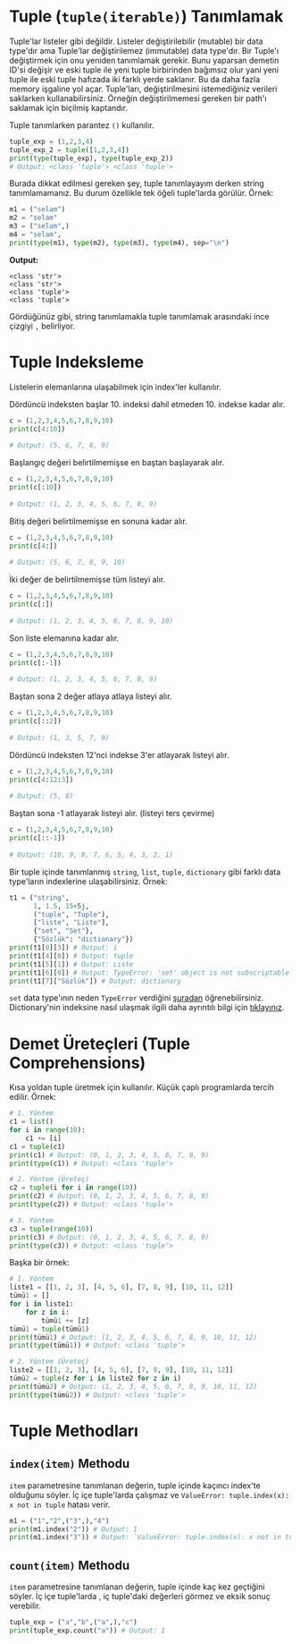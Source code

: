 ﻿# Tuple (`tuple(iterable)`) Tanımlamak
Tuple'lar listeler gibi değildir. Listeler değiştirilebilir (mutable) bir data type'dır ama Tuple'lar değiştirilemez (immutable) data type'dır. Bir Tuple'ı değiştirmek için onu yeniden tanımlamak gerekir. Bunu yaparsan demetin ID'si değişir ve eski tuple ile yeni tuple birbirinden bağımsız olur yani yeni tuple ile eski tuple hafızada iki farklı yerde saklanır. Bu da daha fazla memory işgaline yol açar. Tuple'ları, değiştirilmesini istemediğiniz verileri saklarken kullanabilirsiniz. Örneğin değiştirilmemesi gereken bir path'ı saklamak için biçilmiş kaptandır.

Tuple tanımlarken parantez `()` kullanılır.
```py
tuple_exp = (1,2,3,4)
tuple_exp_2 = tuple([1,2,3,4]) 
print(type(tuple_exp), type(tuple_exp_2))
# Output: <class 'tuple'> <class 'tuple'>
```
Burada dikkat edilmesi gereken şey, tuple tanımlayayım derken string tanımlamamanız. Bu durum özellikle tek öğeli tuple'larda görülür. Örnek:
```py
m1 = ("selam")
m2 = "selam"
m3 = ("selam",)
m4 = "selam",
print(type(m1), type(m2), type(m3), type(m4), sep="\n")
```
**Output:**
```
<class 'str'>
<class 'str'>
<class 'tuple'>
<class 'tuple'>
```
Gördüğünüz gibi, string tanımlamakla tuple tanımlamak arasındaki ince çizgiyi `,` belirliyor.

# Tuple Indeksleme
Listelerin elemanlarına ulaşabilmek için index'ler kullanılır.

Dördüncü indeksten başlar 10. indeksi dahil etmeden 10. indekse kadar alır.
```py
c = (1,2,3,4,5,6,7,8,9,10)
print(c[4:10])
  
# Output: (5, 6, 7, 8, 9)
```
Başlangıç değeri belirtilmemişse en baştan başlayarak alır.
```py
c = (1,2,3,4,5,6,7,8,9,10)
print(c[:10])
  
# Output: (1, 2, 3, 4, 5, 6, 7, 8, 9)
```
Bitiş değeri belirtilmemişse en sonuna kadar alır.
```py
c = (1,2,3,4,5,6,7,8,9,10)
print(c[4:])
  
# Output: (5, 6, 7, 8, 9, 10)
```
İki değer de belirtilmemişse tüm listeyi alır.
```py
c = (1,2,3,4,5,6,7,8,9,10)
print(c[:])
  
# Output: (1, 2, 3, 4, 5, 6, 7, 8, 9, 10)
```
Son liste elemanına kadar alır.
```py
c = (1,2,3,4,5,6,7,8,9,10)
print(c[:-1])
  
# Output: (1, 2, 3, 4, 5, 6, 7, 8, 9)
```
Baştan sona 2 değer atlaya atlaya listeyi alır.
```py
c = (1,2,3,4,5,6,7,8,9,10)
print(c[::2])
  
# Output: (1, 3, 5, 7, 9)
```
Dördüncü indeksten 12'nci indekse 3'er atlayarak listeyi alır.
```py
c = (1,2,3,4,5,6,7,8,9,10)
print(c[4:12:3])
  
# Output: (5, 8)
```
Baştan sona -1 atlayarak listeyi alır. (listeyi ters çevirme)
```py
c = (1,2,3,4,5,6,7,8,9,10)
print(c[::-1])
  
# Output: (10, 9, 8, 7, 6, 5, 4, 3, 2, 1)
```
Bir tuple içinde tanımlanmış `string`, `list`, `tuple`, `dictionary` gibi farklı data type'ların indexlerine ulaşabilirsiniz. Örnek:
```py
t1 = ("string",
	  1, 1.5, 15+5j,
	  ("tuple", "Tuple"),
	  ["liste", "Liste"],
	  {"set", "Set"},
	  {"Sözlük": "dictionary"})
print(t1[0][3]) # Output: i
print(t1[4][0]) # Output: tuple
print(t1[5][1]) # Output: Liste
print(t1[6][0]) # Output: TypeError: 'set' object is not subscriptable
print(t1[7]["Sözlük"]) # Output: dictionary
```
`set` data type'ının neden `TypeError` verdiğini [şuradan](set) öğrenebilirsiniz. Dictionary'nin indeksine nasıl ulaşmak ilgili daha ayrıntılı bilgi için [tıklayınız](asdasd).

# Demet Üreteçleri (Tuple Comprehensions)
Kısa yoldan tuple üretmek için kullanılır. Küçük çaplı programlarda tercih edilir. Örnek:
```py
# 1. Yöntem
c1 = list()
for i in range(10):
	c1 += [i]
c1 = tuple(c1)
print(c1) # Output: (0, 1, 2, 3, 4, 5, 6, 7, 8, 9)
print(type(c1)) # Output: <class 'tuple'>

# 2. Yöntem (Üreteç)
c2 = tuple(i for i in range(10))
print(c2) # Output: (0, 1, 2, 3, 4, 5, 6, 7, 8, 9)
print(type(c2)) # Output: <class 'tuple'>

# 3. Yöntem
c3 = tuple(range(10))
print(c3) # Output: (0, 1, 2, 3, 4, 5, 6, 7, 8, 9)
print(type(c3)) # Output: <class 'tuple'>
```
Başka bir örnek:
```py
# 1. Yöntem
liste1 = [[1, 2, 3], [4, 5, 6], [7, 8, 9], [10, 11, 12]]
tümü1 = []
for i in liste1:
	for z in i:
		tümü1 += [z]
tümü1 = tuple(tümü1)
print(tümü1) # Output: (1, 2, 3, 4, 5, 6, 7, 8, 9, 10, 11, 12)
print(type(tümü1)) # Output: <class 'tuple'>

# 2. Yöntem (Üreteç)
liste2 = [[1, 2, 3], [4, 5, 6], [7, 8, 9], [10, 11, 12]]
tümü2 = tuple(z for i in liste2 for z in i)
print(tümü2) # Output: (1, 2, 3, 4, 5, 6, 7, 8, 9, 10, 11, 12)
print(type(tümü2)) # Output: <class 'tuple'>
```

# Tuple Methodları

## `index(item)` Methodu
`item` parametresine tanımlanan değerin, tuple içinde kaçıncı index'te olduğunu söyler. İç içe tuple'larda çalışmaz ve `ValueError: tuple.index(x): x not in tuple` hatası verir.
```py
m1 = ("1","2",("3",),"4")
print(m1.index("2")) # Output: 1
print(m1.index("3")) # Output: `ValueError: tuple.index(x): x not in tuple`
```

## `count(item)` Methodu
`item` parametresine tanımlanan değerin, tuple içinde kaç kez geçtiğini söyler. İç içe tuple'larda , iç tuple'daki değerleri görmez ve eksik sonuç verebilir.
```py
tuple_exp = ("a","b",("a",),"c")
print(tuple_exp.count("a")) # Output: 1
```